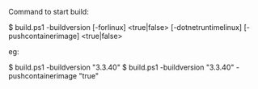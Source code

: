 Command to start build:

$ build.ps1 -buildversion <version> [-forlinux] <true|false> [-dotnetruntimelinux] <dotnet-run-file-path> [-pushcontainerimage] <true|false>


eg:

$ build.ps1 -buildversion "3.3.40"
$ build.ps1 -buildversion "3.3.40" -pushcontainerimage "true"
